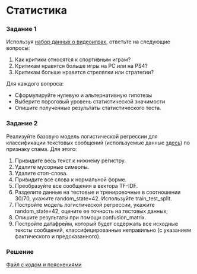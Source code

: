 # Статистика

### Задание 1
Используя [набор данных о видеоиграх](https://github.com/obulygin/pyda_homeworks/blob/master/stat_case_study/vgsales.csv), ответьте на следующие вопросы:
1. Как критики относятся к спортивным играм?
2. Критикам нравятся больше игры на PC или на PS4?
3. Критикам больше нравятся стрелялки или стратегии?

Для каждого вопроса:
   - Сформулируйте нулевую и альтернативную гипотезы
   - Выберите пороговый уровень статистической значимости
   - Опишите полученные результаты статистического теста.

### Задание 2
Реализуйте базовую модель логистической регрессии для классификации текстовых сообщений (используемые данные [здесь](https://github.com/obulygin/pyda_homeworks/blob/master/stat_case_study/spam.csv)) по признаку спама. Для этого:
1. Привидите весь текст к нижнему регистру.
2. Удалите мусорные символы.
3. Удалите стоп-слова.
4. Привидите все слова к нормальной форме.
5. Преобразуйте все сообщения в вектора TF-IDF.
6. Разделите данные на тестовые и тренировочные в соотношении 30/70, укажите random_state=42. Используйте train_test_split.
7. Постройте модель логистической регрессии, укажите random_state=42, оцените ее точность на тестовых данных;
8. Опишите результаты при помощи confusion_matrix.
9. Постройте датафрейм, который будет содержать все исходные тексты сообщений, классифицированные неправильно (с указанием фактического и предсказанного).

### Решение
[Файл с кодом и пояснениями](/Projects/02_Python_statistics/07_Case_study/Solution.ipynb)
